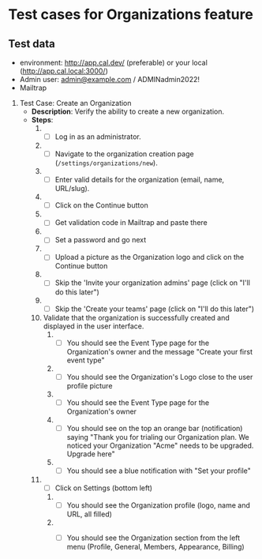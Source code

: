 # Test cases for Organizations feature

## Test data

- environment: <http://app.cal.dev/> (preferable) or your local (<http://app.cal.local:3000/>)
- Admin user: <admin@example.com> / ADMINadmin2022!
- Mailtrap

1. Test Case: Create an Organization
   - **Description**: Verify the ability to create a new organization.
   - **Steps**:
     1. - [ ] Log in as an administrator.
     2. - [ ] Navigate to the organization creation page (`/settings/organizations/new`).
     3. - [ ] Enter valid details for the organization (email, name, URL/slug).
     4. - [ ] Click on the Continue button
     5. - [ ] Get validation code in Mailtrap and paste there
     6. - [ ] Set a password and go next
     7. - [ ] Upload a picture as the Organization logo and click on the Continue button
     8. - [ ] Skip the 'Invite your organization admins' page (click on "I'll do this later")
     9. - [ ] Skip the 'Create your teams' page (click on "I'll do this later")
     10. Validate that the organization is successfully created and displayed in the user interface.
         1. - [ ] You should see the Event Type page for the Organization's owner and the message "Create your first event type"
         2. - [ ] You should see the Organization's Logo close to the user profile picture
         3. - [ ] You should see the Event Type page for the Organization's owner
         4. - [ ] You should see on the top an orange bar (notification) saying "Thank you for trialing our Organization plan. We noticed your Organization "Acme" needs to be upgraded. Upgrade here"
         5. - [ ] You should see a blue notification with "Set your profile"
     11. - [ ] Click on Settings (bottom left)
         1. - [ ] You should see the Organization profile (logo, name and URL, all filled)
         2. - [ ] You should see the Organization section from the left menu (Profile, General, Members, Appearance, Billing)

